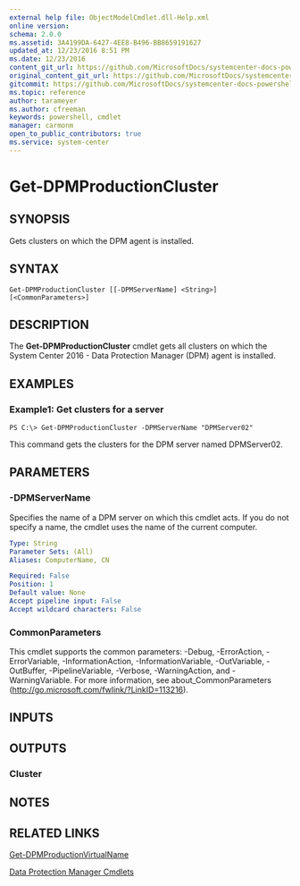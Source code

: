 ```yaml
---
external help file: ObjectModelCmdlet.dll-Help.xml
online version: 
schema: 2.0.0
ms.assetid: 3A4199DA-6427-4EE8-B496-BB8659191627
updated_at: 12/23/2016 8:51 PM
ms.date: 12/23/2016
content_git_url: https://github.com/MicrosoftDocs/systemcenter-docs-powershell/blob/live/systemcenter-cmdlets/SystemCenter2016/DataProtectionManager/vlatest/Get-DPMProductionCluster.md
original_content_git_url: https://github.com/MicrosoftDocs/systemcenter-docs-powershell/blob/live/systemcenter-cmdlets/SystemCenter2016/DataProtectionManager/vlatest/Get-DPMProductionCluster.md
gitcommit: https://github.com/MicrosoftDocs/systemcenter-docs-powershell/blob/66515d87034fb4944dd2b7035563d20b1b00d010/systemcenter-cmdlets/SystemCenter2016/DataProtectionManager/vlatest/Get-DPMProductionCluster.md
ms.topic: reference
author: tarameyer
ms.author: cfreeman
keywords: powershell, cmdlet
manager: carmonm
open_to_public_contributors: true
ms.service: system-center
---
```


# Get-DPMProductionCluster

## SYNOPSIS
Gets clusters on which the DPM agent is installed.

## SYNTAX

```
Get-DPMProductionCluster [[-DPMServerName] <String>] [<CommonParameters>]
```

## DESCRIPTION
The **Get-DPMProductionCluster** cmdlet gets all clusters on which the System Center 2016 - Data Protection Manager (DPM) agent is installed.

## EXAMPLES

### Example1: Get clusters for a server
```
PS C:\> Get-DPMProductionCluster -DPMServerName "DPMServer02"
```

This command gets the clusters for the DPM server named DPMServer02.

## PARAMETERS

### -DPMServerName
Specifies the name of a DPM server on which this cmdlet acts.
If you do not specify a name, the cmdlet uses the name of the current computer.

```yaml
Type: String
Parameter Sets: (All)
Aliases: ComputerName, CN

Required: False
Position: 1
Default value: None
Accept pipeline input: False
Accept wildcard characters: False
```

### CommonParameters
This cmdlet supports the common parameters: -Debug, -ErrorAction, -ErrorVariable, -InformationAction, -InformationVariable, -OutVariable, -OutBuffer, -PipelineVariable, -Verbose, -WarningAction, and -WarningVariable. For more information, see about_CommonParameters (http://go.microsoft.com/fwlink/?LinkID=113216).

## INPUTS

## OUTPUTS

### Cluster

## NOTES

## RELATED LINKS

[Get-DPMProductionVirtualName](xref:SystemCenter2016/DataProtectionManager/vlatest/Get-DPMProductionVirtualName.md)

[Data Protection Manager Cmdlets](xref:SystemCenter2016/DataProtectionManager/vlatest/DataProtectionManager.md)
